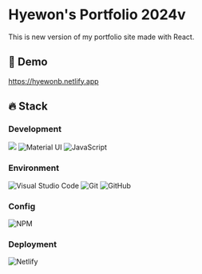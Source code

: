 # Hyewon's Portfolio 2024v

This is new version of my portfolio site made with React.


## 🔗 Demo

https://hyewonb.netlify.app


## 🔥 Stack

### Development
<div>
    <img src="https://img.shields.io/badge/react-000000?style=for-the-badge&logo=react&logoColor=##61DAFB"> 
    <img alt="Material UI" src ="https://img.shields.io/badge/material%20ui-007FFF?style=for-the-badge&logo=mui&logoColor=white"/>
    <img alt="JavaScript" src ="https://img.shields.io/badge/JavaScript-F7DF1E?style=for-the-badge&logo=javascript&logoColor=black"/>
</div>

### Environment
<div>
    <img alt="Visual Studio Code" src ="https://img.shields.io/badge/visual%20studio%20code-007ACC?style=for-the-badge&logo=visualstudiocode&logoColor=white"/>
    <img alt="Git" src ="https://img.shields.io/badge/git-F05032?style=for-the-badge&logo=git&logoColor=white"/>
    <img alt="GitHub" src ="https://img.shields.io/badge/github-181717?style=for-the-badge&logo=github&logoColor=white"/>
</div>

### Config
<img alt="NPM" src ="https://img.shields.io/badge/npm-CB3837?style=for-the-badge&logo=npm&logoColor=white"/>

### Deployment
<img alt="Netlify" src ="https://img.shields.io/badge/netlify-00C7B7?style=for-the-badge&logo=netlify&logoColor=black"/>